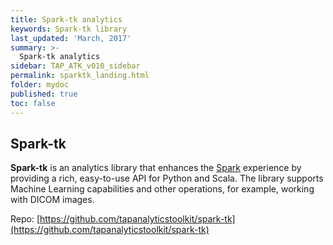 ```yaml
---
title: Spark-tk analytics
keywords: Spark-tk library
last_updated: 'March, 2017'
summary: >-
  Spark-tk analytics
sidebar: TAP_ATK_v010_sidebar
permalink: sparktk_landing.html
folder: mydoc
published: true
toc: false
---
```


## Spark-tk  

**Spark-tk** is an analytics library that enhances the [Spark](http://spark.apache.org/) experience by providing a rich, easy-to-use API for Python and Scala. The library supports Machine Learning capabilities and other operations, for example, working with DICOM images.  

Repo: [https://github.com/tapanalyticstoolkit/spark-tk](https://github.com/tapanalyticstoolkit/spark-tk)
